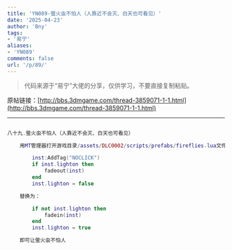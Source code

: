 ```yaml
---
title: 'YN089-萤火虫不怕人（人靠近不会灭、白天也可看见）'
date: '2025-04-23'
author: 'Bny'
tags:
- '易宁'
aliases:
- 'YN089'
comments: false
url: '/p/89/'
---
```


> 代码来源于“易宁”大佬的分享，仅供学习，不要直接复制粘贴。

原帖链接：[http://bbs.3dmgame.com/thread-3859071-1-1.html](http://bbs.3dmgame.com/thread-3859071-1-1.html)

---

```lua  

八十九.萤火虫不怕人（人靠近不会灭、白天也可看见）

	用MT管理器打开游戏目录/assets/DLC0002/scripts/prefabs/fireflies.lua文件，将下列内容：

		inst:AddTag("NOCLICK")
		if inst.lighton then
			fadeout(inst)
		end
		inst.lighton = false

	替换为：

		if not inst.lighton then
			fadein(inst)
		end
		inst.lighton = true

	即可让萤火虫不怕人

```  

